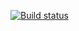 [![Build status](https://ci.appveyor.com/api/projects/status/mlrny0v68srg80gj?svg=true)](https://ci.appveyor.com/project/Ambickatus/hw-java-selenium)
